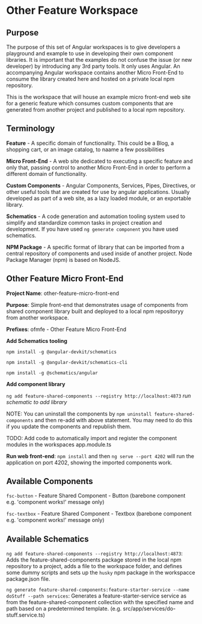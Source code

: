 # Other Feature Workspace

## Purpose

The purpose of this set of Angular workspaces is to give developers a playground and example to use in developing
their own component libraries.  It is important that the examples do not confuse the issue (or new developer) 
by introducing any 3rd party tools.  It only uses Angular.  An accompanying Angular workspace contains 
another Micro Front-End to consume the library created here and hosted on a private local npm repository.

This is the workspace that will house an example micro front-end web site for a generic feature which consumes
custom components that are generated from another project and published to a local npm repository.   


## Terminology

**Feature** - A specific domain of functionality.  This could be a Blog, a shopping cart, or an image 
catalog, to naame a few possibilities

**Micro Front-End** - A web site dedicated to executing a specific feature and only that, passing control
to another Micro Front-End in order to perform a different domain of functionality.

**Custom Components** - Angular Components, Services, Pipes, Directives, or other useful tools that are
created for use by angular applications.  Usually developed as part of a web site, as a lazy loaded 
module, or an exportable library.

**Schematics** - A code generation and automation tooling system used to simplify and standardize common
tasks in project creation and development.  If you have used `ng generate component` you have used schematics.

**NPM Package** - A specific format of library that can be imported from a central repository of components
and used inside of another project.  Node Package Manager (npm) is based on NodeJS.


## Other Feature Micro Front-End

**Project Name**: other-feature-micro-front-end

**Purpose**: Simple front-end that demonstrates usage of components from shared component library built and 
deployed to a local npm repositoryy from another workspace.

**Prefixes**: ofmfe - Other Feature Micro Front-End

**Add Schematics tooling**

`npm install -g @angular-devkit/schematics`

`npm install -g @angular-devkit/schematics-cli`

`npm install -g @schematics/angular`


**Add component library**

`ng add feature-shared-components --registry http://localhost:4873` *run schematic to add library* 

NOTE: You can uninstall the components by `npm uninstall feature-shared-components` and then re-add with above statement.
You may need to do this if you update the components and republish them.

TODO: Add code to automatically import and register the component modules in the workspaces app.module.ts

**Run web front-end**: `npm install` and then `ng serve --port 4202` will run the application on port 4202, showing the imported components work.


## Available Components 

`fsc-button` - Feature Shared Component - Button (barebone component e.g. 'component works!' message only)

`fsc-textbox` - Feature Shared Component - Textbox (barebone component e.g. 'component works!' message only)

## Available Schematics

`ng add feature-shared-components --registry http://localhost:4873`:
Adds the feature-shared-components package stored in the local npm repository to a project, adds a file to the workspace folder, and defines some dummy scripts and sets up the `husky` npm package in the workspacce package.json file.

`ng generate feature-shared-components:feature-starter-service --name doStuff --path services`:
Generates a feature-starter-service service as from the feature-shared-component collection with the specified name and path based on a predetermined template. (e.g. src/app/services/do-stuff.service.ts)



